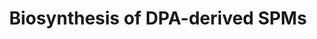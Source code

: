 ---
annotations:
- type: Pathway Ontology
  value: unsaturated fatty acid biosynthetic pathway
authors:
- ReactomeTeam
- DeSl
- Marvin M2
description: Docosapentaenoic acid (DPA), a C22:5 long-chain Ï‰3 or Ï‰6 polyunsaturated
  fatty acid (PUFA), is found in algal and fish oils, created via linoleic acid metabolism
  and is a metabolite in DHA metabolism. It can be acted upon by lipoxygenases to
  produce mono-, di- and tri-hydroxy derivatives in neutrophils and macrophages. These
  DPA derivatives are another branch of the specialised proresolving mediators (SPMs)
  produced from long-chain fatty acids which have anti-inflammatory properties, even
  though mechanisms of their anti-inflammatory action have not been fully elucidated
  (Bannenberg & Serhan 2010, Dangi et al. 2010, Vik et al. 2017, Hansen et al. 2017).<br><br>The
  biosynthesis of SPMs derived from the two isomers of DPA, DPAn-6 (cis-4,7,10,13,16-docosapentaenoic
  acid) and DPAn-3 (cis-7,10,13,16,19-docosapentaenoic acid), is described here. The
  only difference between the two isomers is the position of the first double bond;
  Ï‰-3 for DPAn-3 and Ï‰-6 for DPAn-6. The products of these isomers were characterised
  by analogy in structure and action to docosahexaenoic acid (DHA)-derived and eicosapentaenoic
  acid (EPA)-derived resolvins, protectins and maresins (Serhan et al. 2002, Bannenberg
  & Serhan 2010, Serhan et al. 2015).  View original pathway at [http://www.reactome.org/PathwayBrowser/#DIAGRAM=9018683
  Reactome].
last-edited: 2021-01-25
organisms:
- Homo sapiens
redirect_from:
- /index.php/Pathway:WP4438
- /instance/WP4438
schema-jsonld:
- '@context': https://schema.org/
  '@id': https://wikipathways.github.io/pathways/WP4438.html
  '@type': Dataset
  creator:
    '@type': Organization
    name: WikiPathways
  description: Docosapentaenoic acid (DPA), a C22:5 long-chain Ï‰3 or Ï‰6 polyunsaturated
    fatty acid (PUFA), is found in algal and fish oils, created via linoleic acid
    metabolism and is a metabolite in DHA metabolism. It can be acted upon by lipoxygenases
    to produce mono-, di- and tri-hydroxy derivatives in neutrophils and macrophages.
    These DPA derivatives are another branch of the specialised proresolving mediators
    (SPMs) produced from long-chain fatty acids which have anti-inflammatory properties,
    even though mechanisms of their anti-inflammatory action have not been fully elucidated
    (Bannenberg & Serhan 2010, Dangi et al. 2010, Vik et al. 2017, Hansen et al. 2017).<br><br>The
    biosynthesis of SPMs derived from the two isomers of DPA, DPAn-6 (cis-4,7,10,13,16-docosapentaenoic
    acid) and DPAn-3 (cis-7,10,13,16,19-docosapentaenoic acid), is described here.
    The only difference between the two isomers is the position of the first double
    bond; Ï‰-3 for DPAn-3 and Ï‰-6 for DPAn-6. The products of these isomers were
    characterised by analogy in structure and action to docosahexaenoic acid (DHA)-derived
    and eicosapentaenoic acid (EPA)-derived resolvins, protectins and maresins (Serhan
    et al. 2002, Bannenberg & Serhan 2010, Serhan et al. 2015).  View original pathway
    at [http://www.reactome.org/PathwayBrowser/#DIAGRAM=9018683 Reactome].
  keywords:
  - 'heme b '
  - reduced acceptor
  - MaR3n-3 DPA
  - 'MaR1n-3 DPA '
  - Hydroperoxy
  - '17(S)-HDPAn-6 '
  - DPAn-6 SPMs
  - 16(S),17(S)-epoxy-DPAn-3
  - RvD5n-3DPA
  - 'MaR3n-3 DPA '
  - '10(S),17(S)-diHDPAn-6 '
  - '10(S),17(S)-dihydroxy-omega 6-docosapentaenoic acid '
  - oxidised acceptor
  - PD1n-3DPA,PD2n-3DPA
  - DPAn-3 resolvins
  - DPAn-3 maresins
  - RvD2n-3DPA
  - MaR1n-3 DPA, MaR2n-3
  - 'PD1n-3DPA '
  - DPAn-6
  - 7,8-epoxy,17-HDPAn-3
  - 14(S)-HDPAn-6
  - Epoxide hydrolase
  - O2
  - PTGS2 dimer
  - reductase
  - '14(S)-HDPAn-6 '
  - 14(S)-Hp-DPAn-3
  - 'MaR2n-3 DPA '
  - NADPH
  - DPAn-3
  - DPA
  - NADP+
  - 'RvD5n-3DPA '
  - 13(R)-HDPAn-3
  - ALOX12:Fe2+
  - 'Fe2+ '
  - 'RvD1n-3DPA '
  - 17(S)-HDPAn-6,
  - RvD1n-3DPA,
  - 'RvT2 '
  - 'RvT1 '
  - 'ALOX12 '
  - H2O
  - 7,17-diHp-DPAn-3
  - 13,14(S)-epoxy-DPAn-3
  - RvT1-4
  - 17(S)-Hp-DPAn-3
  - 'RvD2n-3DPA '
  - 'MaR1n-3 DPA, MaR2n-3 DPA '
  - ALOX15
  - 'PD2n-3DPA '
  - 10(S),17(S)-diHDPAn-6
  - 'PTGS2 '
  - 'RvT3 '
  - 'RvT4 '
  - 14(S)-Hp-DHA
  - '(4Z,7Z,10Z,13Z,15E,17S)-17-hydroxydocosapentaenoic acid '
  - ALOX5
  license: CC0
  name: Biosynthesis of DPA-derived SPMs
seo: CreativeWork
title: Biosynthesis of DPA-derived SPMs
wpid: WP4438
---